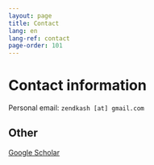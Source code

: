 ```yaml
---
layout: page
title: Contact
lang: en
lang-ref: contact
page-order: 101
---
```


# Contact information

Personal email: `zendkash [at] gmail.com`

## Other

[Google Scholar](https://scholar.google.ca/citations?user=_WdA8SEAAAAJ&hl=en)
